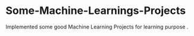 # Some-Machine-Learnings-Projects
Implemented some good Machine Learning Projects for learning purpose . 
